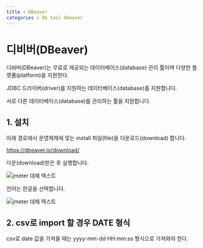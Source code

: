 ```yaml
---
title : DBeaver 
categories : db tool dbeaver
---
```


# 디비버(DBeaver)
디비버(DBeaver)는 무료로 제공되는 데이터베이스(database) 관리 툴이며 다양한 플랫폼(platform)을 지원한다. 

JDBC 드라이버(driver)를 지원하는 데이터베이스(database)를 지원합니다. 

서로 다른 데이터베이스(database)를 관리하는 툴을 지원합니다.

## 1. 설치 
아래 경로에서 운영체제에 맞는 install 파일(file)을 다운로드(download) 합니다.

https://dbeaver.io/download/ 


다운(download)받은 후 실행합니다.

![jmeter 대체 텍스트](../../assets/images/develop/dbeaver-manual-1.PNG)


언어는 한글을 선택합니다.

![jmeter 대체 텍스트](../../assets/images/develop/dbeaver-manual-2.PNG)


## 2. csv로 import 할 경우  DATE 형식 
csv로 date 값을 가져올 때는 yyyy-mm-dd HH:mm:ss 형식으로 가져와야 한다.
